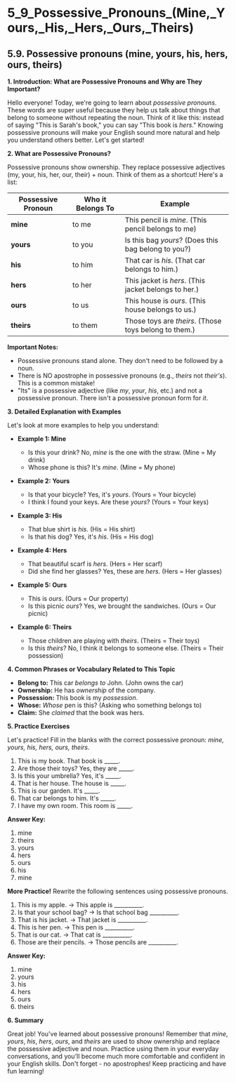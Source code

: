 # 5_9_Possessive_Pronouns_(Mine,_Yours,_His,_Hers,_Ours,_Theirs)

## 5.9. Possessive pronouns (mine, yours, his, hers, ours, theirs)

**1. Introduction: What are Possessive Pronouns and Why are They Important?**

Hello everyone! Today, we're going to learn about *possessive pronouns*. These words are super useful because they help us talk about things that belong to someone without repeating the noun.  Think of it like this: instead of saying "This is Sarah's book," you can say "This book is *hers*."  Knowing possessive pronouns will make your English sound more natural and help you understand others better. Let's get started!

**2. What are Possessive Pronouns?**

Possessive pronouns show ownership. They replace possessive adjectives (my, your, his, her, our, their) + noun.  Think of them as a shortcut! Here's a list:

| Possessive Pronoun | Who it Belongs To       | Example                                     |
|---------------------|--------------------------|---------------------------------------------|
| **mine**            | to me                    | This pencil is *mine*. (This pencil belongs to me) |
| **yours**           | to you                   | Is this bag *yours*? (Does this bag belong to you?) |
| **his**             | to him                   | That car is *his*. (That car belongs to him.) |
| **hers**            | to her                   | This jacket is *hers*. (This jacket belongs to her.) |
| **ours**            | to us                    | This house is *ours*. (This house belongs to us.) |
| **theirs**          | to them                  | Those toys are *theirs*. (Those toys belong to them.) |

**Important Notes:**

*   Possessive pronouns stand alone. They don't need to be followed by a noun.
*   There is NO apostrophe in possessive pronouns (e.g., *theirs* not *their's*). This is a common mistake!
*   "Its" is a possessive adjective (like *my*, *your*, *his*, etc.) and not a possessive pronoun. There isn't a possessive pronoun form for *it*.

**3. Detailed Explanation with Examples**

Let's look at more examples to help you understand:

*   **Example 1: Mine**
    *   Is this your drink? No, *mine* is the one with the straw. (Mine = My drink)
    *   Whose phone is this? It's *mine*. (Mine = My phone)

*   **Example 2: Yours**
    *   Is that your bicycle? Yes, it's *yours*. (Yours = Your bicycle)
    *   I think I found your keys. Are these *yours*? (Yours = Your keys)

*   **Example 3: His**
    *   That blue shirt is *his*. (His = His shirt)
    *   Is that his dog? Yes, it's *his*. (His = His dog)

*   **Example 4: Hers**
    *   That beautiful scarf is *hers*. (Hers = Her scarf)
    *   Did she find her glasses? Yes, these are *hers*. (Hers = Her glasses)

*   **Example 5: Ours**
    *   This is *ours*. (Ours = Our property)
    *   Is this picnic *ours*? Yes, we brought the sandwiches. (Ours = Our picnic)

*   **Example 6: Theirs**
    *   Those children are playing with *theirs*. (Theirs = Their toys)
    *   Is this *theirs*? No, I think it belongs to someone else. (Theirs = Their possession)

**4. Common Phrases or Vocabulary Related to This Topic**

*   **Belong to:** This car *belongs to* John. (John owns the car)
*   **Ownership:** He has *ownership* of the company.
*   **Possession:** This book is my *possession*.
*   **Whose:** *Whose* pen is this? (Asking who something belongs to)
*   **Claim:** She *claimed* that the book was hers.

**5. Practice Exercises**

Let's practice! Fill in the blanks with the correct possessive pronoun: *mine, yours, his, hers, ours, theirs*.

1.  This is my book. That book is _____.
2.  Are those their toys? Yes, they are _____.
3.  Is this your umbrella? Yes, it's _____.
4.  That is her house. The house is _____.
5.  This is our garden. It's _____.
6.  That car belongs to him. It's _____.
7. I have my own room. This room is _____.

**Answer Key:**

1.  mine
2.  theirs
3.  yours
4.  hers
5.  ours
6.  his
7.  mine

**More Practice!**  Rewrite the following sentences using possessive pronouns.

1.  This is my apple.  ->  This apple is __________.
2.  Is that your school bag? -> Is that school bag __________.
3.  That is his jacket. -> That jacket is __________.
4.  This is her pen.  -> This pen is __________.
5.  That is our cat. -> That cat is __________.
6. Those are their pencils. -> Those pencils are __________.

**Answer Key:**

1. mine
2. yours
3. his
4. hers
5. ours
6. theirs

**6. Summary**

Great job! You've learned about possessive pronouns!  Remember that *mine*, *yours*, *his*, *hers*, *ours*, and *theirs* are used to show ownership and replace the possessive adjective and noun.  Practice using them in your everyday conversations, and you'll become much more comfortable and confident in your English skills. Don't forget - no apostrophes! Keep practicing and have fun learning!
